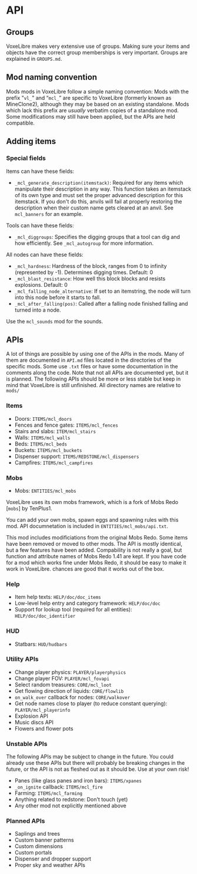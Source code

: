 # API
## Groups
VoxeLibre makes very extensive use of groups. Making sure your items and objects have the correct group memberships is very important.
Groups are explained in `GROUPS.md`.

## Mod naming convention
Mods mods in VoxeLibre follow a simple naming convention: Mods with the prefix "`vl_`" and “`mcl_`” are specific to VoxeLibre (formerly known as MineClone2), although they may be based on an existing standalone. Mods which lack this prefix are *usually* verbatim copies of a standalone mod. Some modifications may still have been applied, but the APIs are held compatible.

## Adding items
### Special fields

Items can have these fields:
* `_mcl_generate_description(itemstack)`: Required for any items which manipulate their
   description in any way. This function takes an itemstack of its own type and must set
   the proper advanced description for this itemstack. If you don't do this, anvils will
   fail at properly restoring the description when their custom name gets cleared at an
   anvil.
   See `mcl_banners` for an example.

Tools can have these fields:
* `_mcl_diggroups`: Specifies the digging groups that a tool can dig and how
  efficiently.  See `_mcl_autogroup` for more information.

All nodes can have these fields:

* `_mcl_hardness`: Hardness of the block, ranges from 0 to infinity (represented by -1). Determines digging times. Default: 0
* `_mcl_blast_resistance`: How well this block blocks and resists explosions. Default: 0
* `_mcl_falling_node_alternative`: If set to an itemstring, the node will turn into this node before it starts to fall.
* `_mcl_after_falling(pos)`: Called after a falling node finished falling and turned into a node.

Use the `mcl_sounds` mod for the sounds.

## APIs
A lot of things are possible by using one of the APIs in the mods. Many of them are documented in `API.md` files located in the directories of the specific mods. Some use `.txt` files or have some documentation in the comments along the code. Note that not all APIs are documented yet, but it is planned. The following APIs should be more or less stable but keep in mind that VoxeLibre is still unfinished. All directory names are relative to `mods/`

### Items
* Doors: `ITEMS/mcl_doors`
* Fences and fence gates: `ITEMS/mcl_fences`
* Stairs and slabs: `ITEM/mcl_stairs`
* Walls: `ITEMS/mcl_walls`
* Beds: `ITEMS/mcl_beds`
* Buckets: `ITEMS/mcl_buckets`
* Dispenser support: `ITEMS/REDSTONE/mcl_dispensers`
* Campfires: `ITEMS/mcl_campfires`

### Mobs
* Mobs: `ENTITIES/mcl_mobs`

VoxeLibre uses its own mobs framework, which is a fork of Mobs Redo [`mobs`] by TenPlus1.

You can add your own mobs, spawn eggs and spawning rules with this mod.
API documnetation is included in `ENTITIES/mcl_mobs/api.txt`.

This mod includes modificiations from the original Mobs Redo. Some items have been removed or moved to other mods.
The API is mostly identical, but a few features have been added. Compability is not really a goal,
but function and attribute names of Mobs Redo 1.41 are kept.
If you have code for a mod which works fine under Mobs Redo, it should be easy to make it work in VoxeLibre.
chances are good that it works out of the box.

### Help
* Item help texts: `HELP/doc/doc_items`
* Low-level help entry and category framework: `HELP/doc/doc`
* Support for lookup tool (required for all entities): `HELP/doc/doc_identifier`

### HUD
* Statbars: `HUD/hudbars`

### Utility APIs
* Change player physics: `PLAYER/playerphysics`
* Change player FOV: `PLAYER/mcl_fovapi`
* Select random treasures: `CORE/mcl_loot`
* Get flowing direction of liquids: `CORE/flowlib`
* `on_walk_over` callback for nodes: `CORE/walkover` 
* Get node names close to player (to reduce constant querying): `PLAYER/mcl_playerinfo`
* Explosion API
* Music discs API
* Flowers and flower pots

### Unstable APIs
The following APIs may be subject to change in the future. You could already use these APIs but there will probably be breaking changes in the future, or the API is not as fleshed out as it should be. Use at your own risk!

* Panes (like glass panes and iron bars): `ITEMS/xpanes`
* `_on_ignite` callback: `ITEMS/mcl_fire`
* Farming: `ITEMS/mcl_farming`
* Anything related to redstone: Don't touch (yet)
* Any other mod not explicitly mentioned above

### Planned APIs

* Saplings and trees
* Custom banner patterns
* Custom dimensions
* Custom portals
* Dispenser and dropper support
* Proper sky and weather APIs


